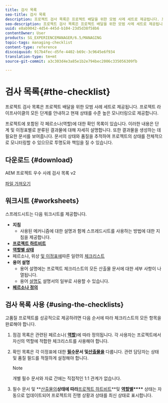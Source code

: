 ```yaml
---
title: 검사 목록
seo-title: 검사 목록
description: 프로젝트 검사 목록은 프로젝트 배달을 위한 모범 사례 세트로 제공됩니다. 프로젝트 라이프사이클의 모든 단계를 안내하고 현재 상태를 수준 높은 모니터링으로 제공합니다.
seo-description: 프로젝트 검사 목록은 프로젝트 배달을 위한 모범 사례 세트로 제공됩니다. 프로젝트 라이프사이클의 모든 단계를 안내하고 현재 상태를 수준 높은 모니터링으로 제공합니다.
uuid: e8ab9042-4d54-445d-b104-23d5d38f58b6
contentOwner: User
products: SG_EXPERIENCEMANAGER/6.5/MANAGING
topic-tags: managing-checklist
content-type: reference
discoiquuid: 917b4fec-d5fe-4402-b69c-3c9645e6f934
translation-type: tm+mt
source-git-commit: a3c303d4e3a85e1b2e794bec2006c335056309fb

---
```



# 검사 목록{#the-checklist}

프로젝트 검사 목록은 프로젝트 배달을 위한 모범 사례 세트로 제공됩니다. 프로젝트 라이프사이클의 모든 단계를 안내하고 현재 상태를 수준 높은 모니터링으로 제공합니다.

프로젝트에 포함된 각 페르소나(역할)에 대한 확인 목록이 있습니다. 이러한 내용은 단계 및 이정표별로 분류된 결과물에 대해 자세히 설명합니다. 또한 결과물을 생성하는 데 필요한 문서를 보여줍니다. 문서의 상태와 품질을 추적하여 프로젝트의 상태를 전체적으로 모니터링할 수 있으므로 투명도와 책임을 질 수 있습니다.

## 다운로드 {#download}

AEM 프로젝트 우수 사례 검사 목록 v2

[파일 가져오기](assets/aem_project_bp_checklistv2.xlsx)

## 워크시트 {#worksheets}

스프레드시트는 다음 워크시트를 제공합니다.

* **지침**
   * 사용된 메커니즘에 대한 설명과 함께 스프레드시트를 사용하는 방법에 대한 지침을 제공합니다.
* **[프로젝트 하트비트](/help/managing/best-practices.md#project-heartbeat-dashboard)**
* **[역할별 상태](/help/managing/best-practices.md#status-by-role)**
* 페르소나, 위상 [및 이정표에](/help/managing/best-practices.md#persona)따른 일련의 [체크리스트](/help/managing/best-practices.md#phases-and-milestones)
* **용어 설명**
   * 용어 설명에는 프로젝트 체크리스트의 모든 산출물 문서에 대한 세부 사항이 나열됩니다.
   * 용어 [설명도](/help/managing/best-practices-glossary.md) 설명서의 일부로 사용할 수 있습니다.
* **[페르소나 정의](/help/managing/best-practices.md#persona)**

## 검사 목록 사용 {#using-the-checklists}

고품질 프로젝트를 성공적으로 제공하려면 다음 순서에 따라 체크리스트의 모든 항목을 완료해야 합니다.

1. 점검 목록은 관련된 페르소나( **[역할](/help/managing/best-practices.md#persona)**)에 따라 정의됩니다. 각 사용자는 프로젝트에서 자신의 역할에 적합한 체크리스트를 사용해야 합니다.
1. 확인 목록은 각 이정표에 대한 **[필수](/help/managing/best-practices.md#required-documents)**문서 및**[&#x200B;산출물을](/help/managing/best-practices.md#deliverables)** 다룹니다. 관련 담당자는 상태 및 품질 필드를 적절하게 설정해야 합니다.

   >[!NOTE]
   >
   >개별 필수 문서와 자료 간에는 직접적인 1:1 관계가 없습니다.

1. 필수 문서 및 **[산출물의](/help/managing/best-practices.md#required-documents)**상태에 따라**[&#x200B;프로젝트 하트비트](/help/managing/best-practices.md#deliverables)**및 **[역할별](/help/managing/best-practices.md#project-heartbeat-dashboard)****[](/help/managing/best-practices.md#status-by-role)** 상태는 자동으로 업데이트되어 프로젝트의 진행 상황과 상태를 최신 상태로 표시합니다.